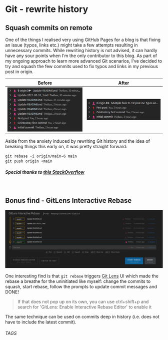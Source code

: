 # Git - rewrite history
## Squash commits on remote
One of the things I realised very using GitHub Pages for a blog is that fixing an issue (typos, links etc.) might take a few attempts resulting in unnecessary commits. While rewriting history is not advised, it can hardly have any sour points when I'm the only contributor to this blog. As part of my ongoing approach to learn more advanced Git scenarios, I've decided to try and squash the few commits used to fix typos and links in my previous post in origin.

Before|After
:-:|:-:
![Before](../images/2021-03-31_2/before.png)|![After](../images/2021-03-31_2/after.png)

Aside from the anxiety induced by rewriting Git history and the idea of breaking things this early on, it was pretty straight forward:
```
git rebase -i origin/main~6 main
git push origin +main
```
##### Special thanks to [this StackOverflow](https://stackoverflow.com/a/5668050)
<br/>

## Bonus find - GitLens Interactive Rebase
![Before](../images/2021-03-31_2/GitLensInteractiveRebase.png)

One interesting find is that `git rebase` triggers [Git Lens](https://marketplace.visualstudio.com/items?itemName=eamodio.gitlens)  UI which made the rebase a breathe for the uninitiated like myself: change the commits to squash, start rebase, follow the prompts to update commit messages and DONE!

> If that does not pop up on its own, you can use ctrl+shift+p and search for 'GitLens: Enable Interactive Rebase Editor' to enable it

The same technique can be used on commits deep in history (i.e. does not have to include the latest commit).
###### TAGS
<GIT> <SQUASH>
